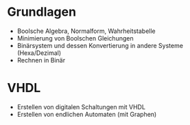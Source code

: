 # Grundlagen
- Boolsche Algebra, Normalform, Wahrheitstabelle
- Minimierung von Boolschen Gleichungen
- Binärsystem und dessen Konvertierung in andere Systeme (Hexa/Dezimal)
- Rechnen in Binär
# VHDL
- Erstellen von digitalen Schaltungen mit VHDL
- Erstellen von endlichen Automaten (mit Graphen)
